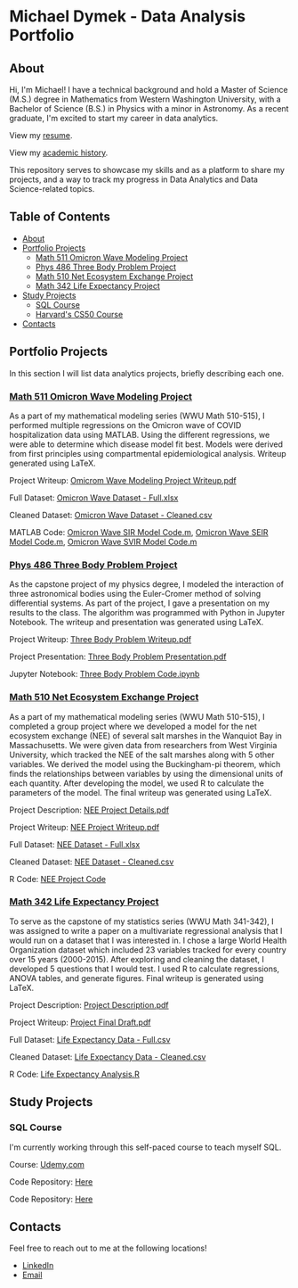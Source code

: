 # Michael Dymek - Data Analysis Portfolio
## About

Hi, I'm Michael! I have a technical background and hold a Master of Science (M.S.) degree in Mathematics from Western Washington University, with a Bachelor of Science (B.S.) in Physics with a minor in Astronomy. As a recent graduate, I'm excited to start my career in data analytics. 

View my [resume](https://github.com/superspysnake1/Portfolio/blob/49a7a1e4ad5d7f7063ab89f7d9a8ebb37c3abbca/Resume%20-%20Michael%20Dymek.pdf).

View my [academic history](https://github.com/superspysnake1/Portfolio/blob/304e91337ca91c6b72af73e3a5424e18fc207d4e/Academic%20History%20-%20Michael%20Dymek.pdf).

This repository serves to showcase my skills and as a platform to share my projects, and a way to track my progress in Data Analytics and Data Science-related topics.

## Table of Contents
 - [About](https://github.com/superspysnake1/Portfolio/tree/main#about)
 - [Portfolio Projects](https://github.com/superspysnake1/Portfolio/tree/main#portfolio-projects)
   - [Math 511 Omicron Wave Modeling Project](https://github.com/superspysnake1/Portfolio/tree/main#math-511-omicron-wave-modeling-project)
   - [Phys 486 Three Body Problem Project](https://github.com/superspysnake1/Portfolio/tree/main#phys-486-three-body-problem-project)
   - [Math 510 Net Ecosystem Exchange Project](https://github.com/superspysnake1/Portfolio/tree/main#math-510-net-ecosystem-exchange-project)
   - [Math 342 Life Expectancy Project](https://github.com/superspysnake1/Portfolio/tree/main#math-342-life-expectancy-project)
 - [Study Projects](https://github.com/superspysnake1/Portfolio/tree/main#study-projects)
   - [SQL Course](https://github.com/superspysnake1/Portfolio/tree/main#sql-course)
   - [Harvard's CS50 Course](https://github.com/superspysnake1/Portfolio/tree/main#harvard-CS50)
 - [Contacts](https://github.com/superspysnake1/Portfolio/tree/main#contacts)

## Portfolio Projects
In this section I will list data analytics projects, briefly describing each one. 
### [Math 511 Omicron Wave Modeling Project](https://github.com/superspysnake1/Omicron-Wave/main) 
As a part of my mathematical modeling series (WWU Math 510-515), I performed multiple regressions on the Omicron wave of COVID hospitalization data using MATLAB. Using the different regressions, we were able to determine which disease model fit best. Models were derived from first principles using compartmental epidemiological analysis. Writeup generated using LaTeX.

Project Writeup: [Omicrom Wave Modeling Project Writeup.pdf](https://github.com/superspysnake1/Omicron-Wave/blob/4ea42a449dfac51de5117b57382a1ab2f8c6980b/Omicrom%20Wave%20Modeling%20Project%20Writeup.pdf)

Full Dataset: [Omicron Wave Dataset - Full.xlsx](https://github.com/superspysnake1/Omicron-Wave/blob/4ea42a449dfac51de5117b57382a1ab2f8c6980b/Omicron%20Wave%20Dataset%20-%20Full.xlsx)

Cleaned Dataset: [Omicron Wave Dataset - Cleaned.csv](https://github.com/superspysnake1/Omicron-Wave/blob/4ea42a449dfac51de5117b57382a1ab2f8c6980b/Omicron%20Wave%20Dataset%20-%20Full.xlsx)

MATLAB Code: [Omicron Wave SIR Model Code.m](https://github.com/superspysnake1/Omicron-Wave/blob/4ea42a449dfac51de5117b57382a1ab2f8c6980b/Omicron%20Wave%20SIR%20Model%20Code.m), [Omicron Wave SEIR Model Code.m](https://github.com/superspysnake1/Omicron-Wave/blob/4ea42a449dfac51de5117b57382a1ab2f8c6980b/Omicron%20Wave%20SEIR%20Model%20Code.m), [Omicron Wave SVIR Model Code.m](https://github.com/superspysnake1/Omicron-Wave/blob/4ea42a449dfac51de5117b57382a1ab2f8c6980b/Omicron%20Wave%20SVIR%20Model%20Code.m)

### [Phys 486 Three Body Problem Project](https://github.com/superspysnake1/Three-Body-Problem/tree/main)
As the capstone project of my physics degree, I modeled the interaction of three astronomical bodies using the Euler-Cromer method of solving differential systems. As part of the project, I gave a presentation on my results to the class. The algorithm was programmed with Python in Jupyter Notebook. The writeup and presentation was generated using LaTeX. 

Project Writeup: [Three Body Problem Writeup.pdf](https://github.com/superspysnake1/Three-Body-Problem/blob/7cd99ab7c4dee6701edf8f915538c684d93df374/Three%20Body%20Problem%20Writeup.pdf)

Project Presentation: [Three Body Problem Presentation.pdf](https://github.com/superspysnake1/Three-Body-Problem/blob/7cd99ab7c4dee6701edf8f915538c684d93df374/Three%20Body%20Problem%20Presentation.pdf)

Jupyter Notebook: [Three Body Problem Code.ipynb](https://github.com/superspysnake1/Three-Body-Problem/blob/7cd99ab7c4dee6701edf8f915538c684d93df374/Three%20Body%20Problem%20Code.ipynb)

### [Math 510 Net Ecosystem Exchange Project](https://github.com/superspysnake1/Net-Ecosystem-Exchange/tree/main)
As a part of my mathematical modeling series (WWU Math 510-515), I completed a group project where we developed a model for the net ecosystem exchange (NEE) of several salt marshes in the Wanquiot Bay in Massachusetts. We were given data from researchers from West Virginia University, which tracked the NEE of the salt marshes along with 5 other variables. We derived the model using the Buckingham-pi theorem, which finds the relationships between variables by using the dimensional units of each quantity. After developing the model, we used R to calculate the parameters of the model. The final writeup was generated using LaTeX.

Project Description: [NEE Project Details.pdf](https://github.com/superspysnake1/Net-Ecosystem-Exchange/blob/2ea5870874bed28a060d0661d0f63b5f60218822/NEE%20Project%20Details.pdf)

Project Writeup: [NEE Project Writeup.pdf](https://github.com/superspysnake1/Net-Ecosystem-Exchange/blob/2ea5870874bed28a060d0661d0f63b5f60218822/NEE%20Project%20Writeup.pdf)

Full Dataset: [NEE Dataset - Full.xlsx](https://github.com/superspysnake1/Net-Ecosystem-Exchange/blob/2ea5870874bed28a060d0661d0f63b5f60218822/NEE%20Dataset%20-%20Full.xlsx)

Cleaned Dataset: [NEE Dataset - Cleaned.csv](https://github.com/superspysnake1/Net-Ecosystem-Exchange/blob/2ea5870874bed28a060d0661d0f63b5f60218822/NEE%20Dataset%20-%20Cleaned.csv)

R Code: [NEE Project Code](https://github.com/superspysnake1/Net-Ecosystem-Exchange/blob/2ea5870874bed28a060d0661d0f63b5f60218822/NEE%20Project%20Code.R)

### [Math 342 Life Expectancy Project](https://github.com/superspysnake1/Life-Expectancy/tree/main)
To serve as the capstone of my statistics series (WWU Math 341-342), I was assigned to write a paper on a multivariate regressional analysis that I would run on a dataset that I was interested in. I chose a large World Health Organization dataset which included 23 variables tracked for every country over 15 years (2000-2015). After exploring and cleaning the dataset, I developed 5 questions that I would test. I used R to calculate regressions, ANOVA tables, and generate figures. Final writeup is generated using LaTeX. 

Project Description: [Project Description.pdf](https://github.com/superspysnake1/Life-Expectancy/blob/25c78d16ff87e7492514f2544f03fbd454662c57/Project%20Description.pdf)

Project Writeup: [Project Final Draft.pdf](https://github.com/superspysnake1/Life-Expectancy/blob/68aa80490beaa3fbe3bcf210a01773caa4dff3bd/Project%20Final%20Draft%20-%20Math%20342.pdf)

Full Dataset: [Life Expectancy Data - Full.csv](https://github.com/superspysnake1/Life-Expectancy/blob/25c78d16ff87e7492514f2544f03fbd454662c57/Life%20Expectancy%20Data%20-%20Full.csv)

Cleaned Dataset: [Life Expectancy Data - Cleaned.csv](https://github.com/superspysnake1/Life-Expectancy/blob/25c78d16ff87e7492514f2544f03fbd454662c57/Life%20Expectancy%20Data%20-%20Full.csv)

R Code: [Life Expectancy Analysis.R](https://github.com/superspysnake1/Life-Expectancy/blob/25c78d16ff87e7492514f2544f03fbd454662c57/Life%20Expectancy%20Analysis.R)

## Study Projects

### SQL Course
I'm currently working through this self-paced course to teach myself SQL. 

Course: [Udemy.com](https://www.udemy.com/course/the-ultimate-mysql-bootcamp-go-from-sql-beginner-to-expert/learn/lecture/34511736#content)

Code Repository: [Here](https://github.com/superspysnake1/Udemy-SQL-Course)

Code Repository: [Here](https://github.com/superspysnake1/CS50-Course/tree/main)

## Contacts
Feel free to reach out to me at the following locations!
 - [LinkedIn](https://www.linkedin.com/in/michael-dymek-2b1940152/)
 - [Email](mailto:michaeldymek5@protonmail.com)

